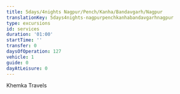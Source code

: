 ```yaml
---
title: 5days/4nights Nagpur/Pench/Kanha/Bandavgarh/Nagpur
translationKey: 5days4nights-nagpurpenchkanhabandavgarhnagpur
type: excursions
id: services
duration: '01:00'
startTime: ''
transfer: 0
daysOfOperation: 127
vehicle: 1
guide: 0
dayAtLeisure: 0
---
```

Khemka Travels